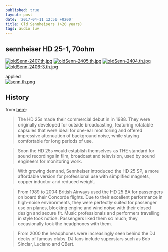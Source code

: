```yaml
---
published: true
layout: post
date: '2017-04-11 12:50 +0200'
title: Old Sennheisers (>20 years)
tags: audio luv
---
```

## sennheiser HD 25-1, 70ohm  
[![oldSenn-2407.th.jpg](https://cdn.scrot.moe/images/2017/04/11/oldSenn-2407.th.jpg)](https://cdn.scrot.moe/images/2017/04/11/oldSenn-2407.jpg)
[![oldSenn-2405.th.jpg](https://cdn.scrot.moe/images/2017/04/11/oldSenn-2405.th.jpg)](https://cdn.scrot.moe/images/2017/04/11/oldSenn-2405.jpg)
[![oldSenn-2404.th.jpg](https://cdn.scrot.moe/images/2017/04/11/oldSenn-2404.th.jpg)](https://cdn.scrot.moe/images/2017/04/11/oldSenn-2404.jpg)
[![oldSenn-2406-3.th.jpg](https://cdn.scrot.moe/images/2017/04/11/oldSenn-2406-3.th.jpg)](https://cdn.scrot.moe/images/2017/04/11/oldSenn-2406-3.jpg)

applied  
[![senn.th.png](https://cdn.scrot.moe/images/2017/04/11/senn.th.png)](https://cdn.scrot.moe/images/2017/04/11/senn.png)

## History

from [here](http://en-de.sennheiser.com/news-celebrating-the-legend-new-aluminium-model-marks-25-years-of-sennheisers-hd25-headphones):

> The HD 25s made their commercial debut in in 1988. They were originally developed for outside broadcasting, featuring rotatable capsules that were ideal for one-ear monitoring and offered impressive attenuation of background noise, while staying comfortable for long periods of use.
    
> Soon the HD 25s would establish themselves as THE standard for sound recordings in film, broadcast and television, used by sound engineers for monitoring work.
    
> With growing demand, Sennheiser introduced the HD 25 SP, a more affordable version for professional use with simplified magnets, copper inductor and reduced weight.
    
> From 1989 to 2004 British Airways used the HD 25 BA for passengers on board their Concorde flights. Due to their excellent performance in high-noise environments, they were perfectly suited for passenger use on planes, blocking engine and wind noise with their closed design and secure fit. Music professionals and performers travelling in style took notice. Passengers liked them so much; they occasionally took the headphones with them.
    
> From 2000 the headphones were increasingly seen behind the DJ decks of famous clubs. DJ fans include superstars such as Bob Sinclar, Luciano and QBert.

